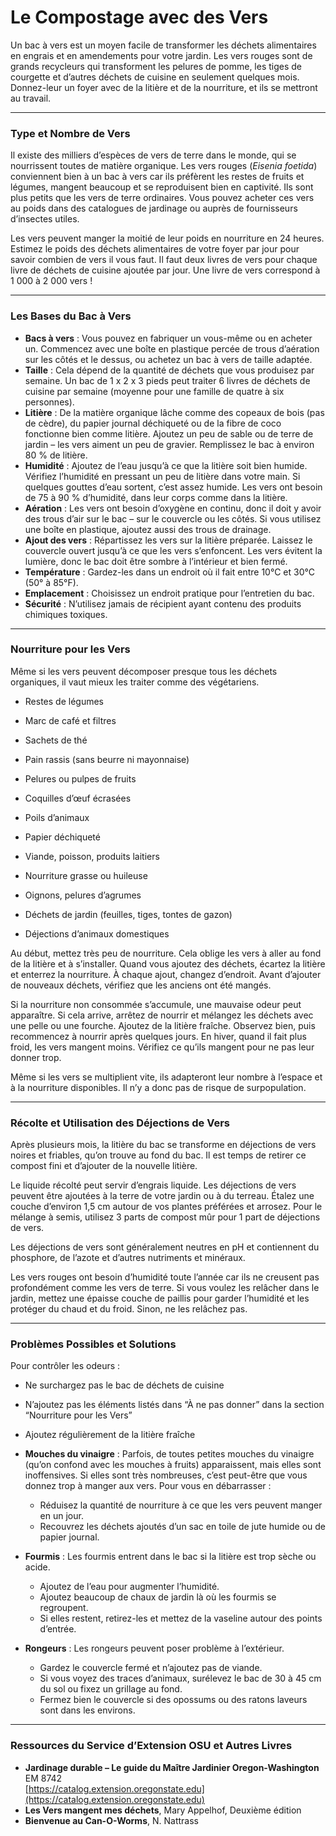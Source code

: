 # Le Compostage avec des Vers

Un bac à vers est un moyen facile de transformer les déchets alimentaires en engrais et en amendements pour votre jardin. Les vers rouges sont de grands recycleurs qui transforment les pelures de pomme, les tiges de courgette et d’autres déchets de cuisine en seulement quelques mois. Donnez-leur un foyer avec de la litière et de la nourriture, et ils se mettront au travail.

---

### Type et Nombre de Vers

Il existe des milliers d’espèces de vers de terre dans le monde, qui se nourrissent toutes de matière organique. Les vers rouges (*Eisenia foetida*) conviennent bien à un bac à vers car ils préfèrent les restes de fruits et légumes, mangent beaucoup et se reproduisent bien en captivité. Ils sont plus petits que les vers de terre ordinaires. Vous pouvez acheter ces vers au poids dans des catalogues de jardinage ou auprès de fournisseurs d’insectes utiles.

Les vers peuvent manger la moitié de leur poids en nourriture en 24 heures. Estimez le poids des déchets alimentaires de votre foyer par jour pour savoir combien de vers il vous faut. Il faut deux livres de vers pour chaque livre de déchets de cuisine ajoutée par jour. Une livre de vers correspond à 1 000 à 2 000 vers !

---

### Les Bases du Bac à Vers

- **Bacs à vers** : Vous pouvez en fabriquer un vous-même ou en acheter un. Commencez avec une boîte en plastique percée de trous d’aération sur les côtés et le dessus, ou achetez un bac à vers de taille adaptée.
- **Taille** : Cela dépend de la quantité de déchets que vous produisez par semaine. Un bac de 1 x 2 x 3 pieds peut traiter 6 livres de déchets de cuisine par semaine (moyenne pour une famille de quatre à six personnes).
- **Litière** : De la matière organique lâche comme des copeaux de bois (pas de cèdre), du papier journal déchiqueté ou de la fibre de coco fonctionne bien comme litière. Ajoutez un peu de sable ou de terre de jardin – les vers aiment un peu de gravier. Remplissez le bac à environ 80 % de litière.
- **Humidité** : Ajoutez de l’eau jusqu’à ce que la litière soit bien humide. Vérifiez l’humidité en pressant un peu de litière dans votre main. Si quelques gouttes d’eau sortent, c’est assez humide. Les vers ont besoin de 75 à 90 % d’humidité, dans leur corps comme dans la litière.
- **Aération** : Les vers ont besoin d’oxygène en continu, donc il doit y avoir des trous d’air sur le bac – sur le couvercle ou les côtés. Si vous utilisez une boîte en plastique, ajoutez aussi des trous de drainage.
- **Ajout des vers** : Répartissez les vers sur la litière préparée. Laissez le couvercle ouvert jusqu’à ce que les vers s’enfoncent. Les vers évitent la lumière, donc le bac doit être sombre à l’intérieur et bien fermé.
- **Température** : Gardez-les dans un endroit où il fait entre 10°C et 30°C (50° à 85°F).
- **Emplacement** : Choisissez un endroit pratique pour l’entretien du bac.
- **Sécurité** : N’utilisez jamais de récipient ayant contenu des produits chimiques toxiques.

---

### Nourriture pour les Vers

Même si les vers peuvent décomposer presque tous les déchets organiques, il vaut mieux les traiter comme des végétariens.


- Restes de légumes
- Marc de café et filtres
- Sachets de thé
- Pain rassis (sans beurre ni mayonnaise)
- Pelures ou pulpes de fruits
- Coquilles d’œuf écrasées
- Poils d’animaux
- Papier déchiqueté


- Viande, poisson, produits laitiers
- Nourriture grasse ou huileuse
- Oignons, pelures d’agrumes
- Déchets de jardin (feuilles, tiges, tontes de gazon)
- Déjections d’animaux domestiques

Au début, mettez très peu de nourriture. Cela oblige les vers à aller au fond de la litière et à s’installer. Quand vous ajoutez des déchets, écartez la litière et enterrez la nourriture. À chaque ajout, changez d’endroit. Avant d’ajouter de nouveaux déchets, vérifiez que les anciens ont été mangés.

Si la nourriture non consommée s’accumule, une mauvaise odeur peut apparaître. Si cela arrive, arrêtez de nourrir et mélangez les déchets avec une pelle ou une fourche. Ajoutez de la litière fraîche. Observez bien, puis recommencez à nourrir après quelques jours. En hiver, quand il fait plus froid, les vers mangent moins. Vérifiez ce qu’ils mangent pour ne pas leur donner trop.

Même si les vers se multiplient vite, ils adapteront leur nombre à l’espace et à la nourriture disponibles. Il n’y a donc pas de risque de surpopulation.

---

### Récolte et Utilisation des Déjections de Vers

Après plusieurs mois, la litière du bac se transforme en déjections de vers noires et friables, qu’on trouve au fond du bac. Il est temps de retirer ce compost fini et d’ajouter de la nouvelle litière.

Le liquide récolté peut servir d’engrais liquide. Les déjections de vers peuvent être ajoutées à la terre de votre jardin ou à du terreau. Étalez une couche d’environ 1,5 cm autour de vos plantes préférées et arrosez. Pour le mélange à semis, utilisez 3 parts de compost mûr pour 1 part de déjections de vers.

Les déjections de vers sont généralement neutres en pH et contiennent du phosphore, de l’azote et d’autres nutriments et minéraux.

Les vers rouges ont besoin d’humidité toute l’année car ils ne creusent pas profondément comme les vers de terre. Si vous voulez les relâcher dans le jardin, mettez une épaisse couche de paillis pour garder l’humidité et les protéger du chaud et du froid. Sinon, ne les relâchez pas.

---

### Problèmes Possibles et Solutions


Pour contrôler les odeurs :

- Ne surchargez pas le bac de déchets de cuisine
- N’ajoutez pas les éléments listés dans “À ne pas donner” dans la section “Nourriture pour les Vers”
- Ajoutez régulièrement de la litière fraîche


- **Mouches du vinaigre** : Parfois, de toutes petites mouches du vinaigre (qu’on confond avec les mouches à fruits) apparaissent, mais elles sont inoffensives. Si elles sont très nombreuses, c’est peut-être que vous donnez trop à manger aux vers. Pour vous en débarrasser :
  - Réduisez la quantité de nourriture à ce que les vers peuvent manger en un jour.
  - Recouvrez les déchets ajoutés d’un sac en toile de jute humide ou de papier journal.
- **Fourmis** : Les fourmis entrent dans le bac si la litière est trop sèche ou acide.
  - Ajoutez de l’eau pour augmenter l’humidité.
  - Ajoutez beaucoup de chaux de jardin là où les fourmis se regroupent.
  - Si elles restent, retirez-les et mettez de la vaseline autour des points d’entrée.
- **Rongeurs** : Les rongeurs peuvent poser problème à l’extérieur.
  - Gardez le couvercle fermé et n’ajoutez pas de viande.
  - Si vous voyez des traces d’animaux, surélevez le bac de 30 à 45 cm du sol ou fixez un grillage au fond.
  - Fermez bien le couvercle si des opossums ou des ratons laveurs sont dans les environs.

---

### Ressources du Service d’Extension OSU et Autres Livres

- **Jardinage durable – Le guide du Maître Jardinier Oregon-Washington**  
  EM 8742  
  [https://catalog.extension.oregonstate.edu](https://catalog.extension.oregonstate.edu)
- **Les Vers mangent mes déchets**, Mary Appelhof, Deuxième édition
- **Bienvenue au Can-O-Worms**, N. Nattrass
